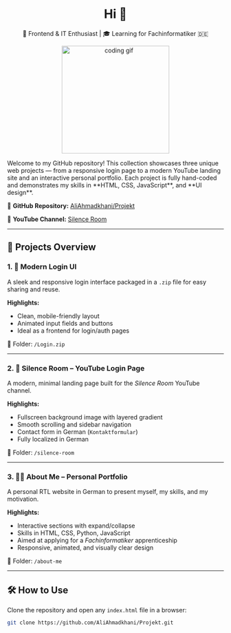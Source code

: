 <h1 align="center">Hi 👋</h1>
<p align="center">
  🔧 Frontend & IT Enthusiast | 🎓 Learning for Fachinformatiker 🇩🇪  
</p>
<p align="center">
  <img src="https://media.giphy.com/media/qgQUggAC3Pfv687qPC/giphy.gif" width="250" alt="coding gif" />
</p>
Welcome to my GitHub repository!  
This collection showcases three unique web projects — from a responsive login page to a modern YouTube landing site and an interactive personal portfolio. Each project is fully hand-coded and demonstrates my skills in **HTML, CSS, JavaScript**, and **UI design**.

🔗 **GitHub Repository:** [AliAhmadkhani/Projekt](https://github.com/AliAhmadkhani/Projekt)  

🎥 **YouTube Channel:** [Silence Room](https://youtube.com/@silenceroom?si=MWUfozb83FrTAWFg)

---

## 🔧 Projects Overview

### 1. 🔐 Modern Login UI
A sleek and responsive login interface packaged in a `.zip` file for easy sharing and reuse.

**Highlights:**
- Clean, mobile-friendly layout
- Animated input fields and buttons
- Ideal as a frontend for login/auth pages

📁 Folder: `/Login.zip`

---

### 2. 🌿 Silence Room – YouTube Login Page
A modern, minimal landing page built for the *Silence Room* YouTube channel.

**Highlights:**
- Fullscreen background image with layered gradient
- Smooth scrolling and sidebar navigation
- Contact form in German (`Kontaktformular`)
- Fully localized in German

📁 Folder: `/silence-room`

---

### 3. 🙋‍♂️ About Me – Personal Portfolio
A personal RTL website in German to present myself, my skills, and my motivation.

**Highlights:**
- Interactive sections with expand/collapse
- Skills in HTML, CSS, Python, JavaScript
- Aimed at applying for a *Fachinformatiker* apprenticeship
- Responsive, animated, and visually clear design

📁 Folder: `/about-me`

---

## 🛠️ How to Use

Clone the repository and open any `index.html` file in a browser:

```bash
git clone https://github.com/AliAhmadkhani/Projekt.git
